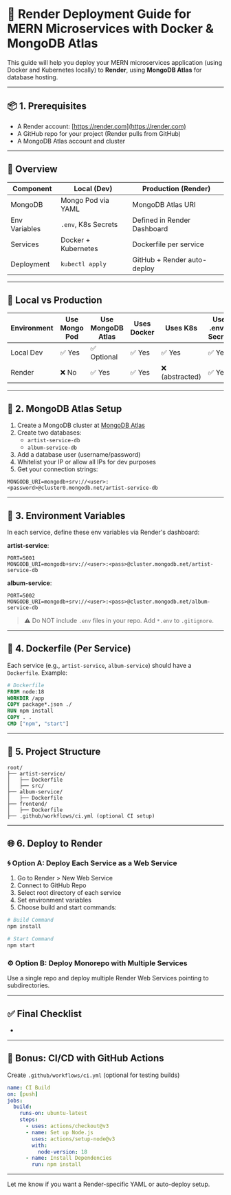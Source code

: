 # 🚀 Render Deployment Guide for MERN Microservices with Docker & MongoDB Atlas

This guide will help you deploy your MERN microservices application (using Docker and Kubernetes locally) to **Render**, using **MongoDB Atlas** for database hosting.

---

## 📦 1. Prerequisites

- A Render account: [https://render.com](https://render.com)
- A GitHub repo for your project (Render pulls from GitHub)
- A MongoDB Atlas account and cluster

---

## 🧭 Overview

| Component     | Local (Dev)         | Production (Render)         |
| ------------- | ------------------- | --------------------------- |
| MongoDB       | Mongo Pod via YAML  | MongoDB Atlas URI           |
| Env Variables | `.env`, K8s Secrets | Defined in Render Dashboard |
| Services      | Docker + Kubernetes | Dockerfile per service      |
| Deployment    | `kubectl apply`     | GitHub + Render auto-deploy |

---

## 🧪 Local vs Production

| Environment | Use Mongo Pod | Use MongoDB Atlas | Uses Docker | Uses K8s       | Uses .env or Secrets |
| ----------- | ------------- | ----------------- | ----------- | -------------- | -------------------- |
| Local Dev   | ✅ Yes         | ✅ Optional        | ✅ Yes       | ✅ Yes          | ✅ Yes                |
| Render      | ❌ No          | ✅ Yes             | ✅ Yes       | ❌ (abstracted) | ✅ Yes                |

---

## 🧰 2. MongoDB Atlas Setup

1. Create a MongoDB cluster at [MongoDB Atlas](https://www.mongodb.com/cloud/atlas)
2. Create two databases:
   - `artist-service-db`
   - `album-service-db`
3. Add a database user (username/password)
4. Whitelist your IP or allow all IPs for dev purposes
5. Get your connection strings:

```env
MONGODB_URI=mongodb+srv://<user>:<password>@cluster0.mongodb.net/artist-service-db
```

---

## 🔐 3. Environment Variables

In each service, define these env variables via Render's dashboard:

**artist-service**:

```env
PORT=5001
MONGODB_URI=mongodb+srv://<user>:<pass>@cluster.mongodb.net/artist-service-db
```

**album-service**:

```env
PORT=5002
MONGODB_URI=mongodb+srv://<user>:<pass>@cluster.mongodb.net/album-service-db
```

> ⚠️ Do NOT include `.env` files in your repo. Add `*.env` to `.gitignore`.

---

## 🐳 4. Dockerfile (Per Service)

Each service (e.g., `artist-service`, `album-service`) should have a `Dockerfile`. Example:

```dockerfile
# Dockerfile
FROM node:18
WORKDIR /app
COPY package*.json ./
RUN npm install
COPY . .
CMD ["npm", "start"]
```

---

## 📁 5. Project Structure

```
root/
├── artist-service/
│   ├── Dockerfile
│   ├── src/
├── album-service/
│   ├── Dockerfile
├── frontend/
│   ├── Dockerfile
├── .github/workflows/ci.yml (optional CI setup)
```

---

## 🌐 6. Deploy to Render

### 🌀 Option A: Deploy Each Service as a Web Service

1. Go to Render > New Web Service
2. Connect to GitHub Repo
3. Select root directory of each service
4. Set environment variables
5. Choose build and start commands:

```bash
# Build Command
npm install

# Start Command
npm start
```

### ⚙️ Option B: Deploy Monorepo with Multiple Services

Use a single repo and deploy multiple Render Web Services pointing to subdirectories.

---

## ✅ Final Checklist

-

---

## 🧾 Bonus: CI/CD with GitHub Actions

Create `.github/workflows/ci.yml` (optional for testing builds)

```yaml
name: CI Build
on: [push]
jobs:
  build:
    runs-on: ubuntu-latest
    steps:
      - uses: actions/checkout@v3
      - name: Set up Node.js
        uses: actions/setup-node@v3
        with:
          node-version: 18
      - name: Install Dependencies
        run: npm install
```

---

Let me know if you want a Render-specific YAML or auto-deploy setup.

